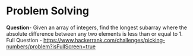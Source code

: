 # Problem Solving
**Question**- Given an array of integers, find the longest subarray where the absolute difference between any two elements is less than or equal to 1.  
Full Question - https://www.hackerrank.com/challenges/picking-numbers/problem?isFullScreen=true
